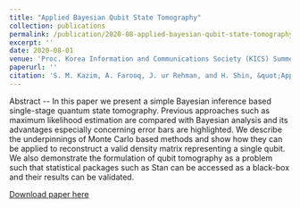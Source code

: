 ```yaml
---
title: "Applied Bayesian Qubit State Tomography"
collection: publications
permalink: /publication/2020-08-applied-bayesian-qubit-state-tomography
excerpt: ''
date: 2020-08-01
venue: 'Proc. Korea Information and Communications Society (KICS) Summer Conference'
paperurl: ''
citation: 'S. M. Kazim, A. Farooq, J. ur Rehman, and H. Shin, &quot;Applied Bayesian Qubit State Tomography,&quot; <i>Proc. Korea Information and Communications Society (KICS) Summer Conference</i>, pp. 190-192 Korea, Aug. 2020.'
---
```

Abstract -- In this paper we present a simple Bayesian inference based single-stage quantum state tomography. Previous approaches such as maximum likelihood estimation are compared with Bayesian analysis and its advantages especially concerning error bars are highlighted. We describe the underpinnings of Monte Carlo based methods and show how they can be applied to reconstruct a valid density matrix representing a single qubit. We also demonstrate the formulation of qubit tomography as a problem such that statistical packages such as Stan can be accessed as a black-box and their results can be validated.

[Download paper here](http://muhammad-kazim.github.io/files/2020-applied-bayesian-qubit-state-tomography.pdf)
